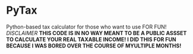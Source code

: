 # PyTax
Python-based tax calculator for those who want to use FOR FUN!
*DISCLAIMER*
**THIS CODE IS IN NO WAY MEANT TO BE A PUBLIC ASSSET TO CALCULATE YOUR REAL TAXABLE INCOME!
I DID THIS FOR FUN BECAUSE I WAS BORED OVER THE COURSE OF MYULTIPLE MONTHS!**
